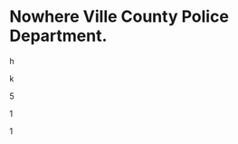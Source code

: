 # Nowhere Ville County Police Department.

















































































































































































































































































































































h




























k















5































1










1

































